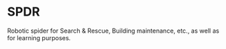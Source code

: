 # SPDR
Robotic spider for Search & Rescue, Building maintenance, etc., as well as for learning purposes.
